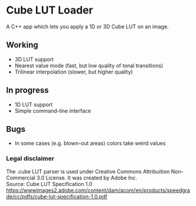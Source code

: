 # Cube LUT Loader
A C++ app which lets you apply a 1D or 3D Cube LUT on an image.

## Working
- 3D LUT support
- Nearest value mode (fast, but low quality of tonal transitions)
- Trilinear interpolation (slower, but higher quality)

## In progress
- 1D LUT support
- Simple command-line interface

## Bugs
- In some cases (e.g. blown-out areas) colors take weird values

### Legal disclaimer
The .cube LUT parser is used under Creative Commons Attribuition Non-Commercial 3.0 License.
It was created by Adobe Inc.  
Source: Cube LUT Specification 1.0  
https://wwwimages2.adobe.com/content/dam/acom/en/products/speedgrade/cc/pdfs/cube-lut-specification-1.0.pdf